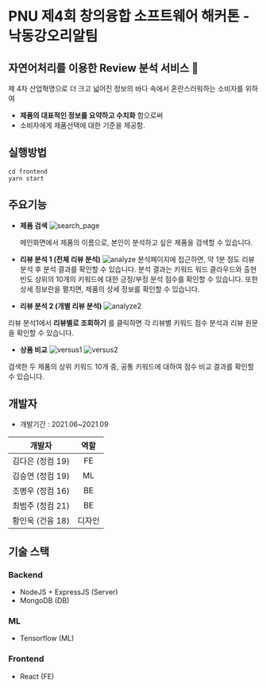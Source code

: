 # PNU 제4회 창의융합 소프트웨어 해커톤 - 낙동강오리알팀
## 자연어처리를 이용한 Review 분석 서비스 📄
 제 4차 산업혁명으로 더 크고 넓어진 정보의 바다 속에서 혼란스러워하는 소비자를 위하여
- __제품의 대표적인 정보를 요약하고 수치화__ 함으로써
- 소비자에게 제품선택에 대한 기준을 제공함.

## 실행방법
```
cd frontend
yarn start
```

## 주요기능
- __제품 검색__ 
![search_page](https://user-images.githubusercontent.com/74234333/131425431-be1fddf6-8613-46ed-9c2e-8c436848f8de.gif)
 
  메인화면에서 제품의 이름으로, 본인이 분석하고 싶은 제품을 검색할 수 있습니다.
 
- __리뷰 분석 1 (전체 리뷰 분석)__
![analyze](https://user-images.githubusercontent.com/74234333/131426090-f46fae0d-2235-47fe-891d-5a01903d9c8f.JPG)
분석페이지에 접근하면, 약 1분 정도 리뷰 분석 후 분석 결과를 확인할 수 있습니다.
분석 결과는 키워드 워드 클라우드와 출현 빈도 상위의 10개의 키워드에 대한 긍정/부정 분석 점수를 확인할 수 있습니다.
또한 상세 정보란을 펼치면, 제품의 상세 정보를 확인할 수 있습니다.

- __리뷰 분석 2 (개별 리뷰 분석)__
![analyze2](https://user-images.githubusercontent.com/74234333/131426928-b48971e3-a31a-457c-ab7a-f97fc3b1a424.JPG)

리뷰 분석1에서 __리뷰별로 조회하기__ 를 클릭하면 각 리뷰별 키워드 점수 분석과 리뷰 원문을 확인할 수 있습니다.

-  __상품 비교__
![versus1](https://user-images.githubusercontent.com/74234333/131426587-71e47968-ea15-44bb-8f7e-139d200067f1.gif)
![versus2](https://user-images.githubusercontent.com/74234333/131426604-fb6ced37-e998-4ade-b5b2-d2490933a400.JPG)

 검색한 두 제품의 상위 키워드 10개 중, 공통 키워드에 대하여 점수 비교 결과를 확인할 수 있습니다.
 
## 개발자
- 개발기간 : 2021.06~2021.09

|개발자|역할|
|:------:|:---:|
|김다은 (정컴 19)|FE|
|김승연 (정컴 19)|ML|
|조병우 (정컴 16)|BE|
|최범주 (정컴 21)|BE|
|황인욱 (건융 18)|디자인|

## 기술 스택
### Backend
- NodeJS + ExpressJS (Server)
- MongoDB (DB)
### ML
- Tensorflow (ML)
### Frontend
- React (FE)
